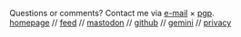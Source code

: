 <span>Questions or comments? Contact me via <a href="mailto:mail@nihars.com">e-mail</a> × <a href="/pgp.html">pgp</a>.</span>
<br>
<a href="/">homepage</a> //
<a href="/rss.xml">feed</a> //
<a rel="me" href="https://fosstodon.org/@nihar">mastodon</a> //
<a href="https://github.com/niharokz">github</a> //
<a href="gemini://nihars.in">gemini</a> //
<a href="/privacy">privacy</a>
